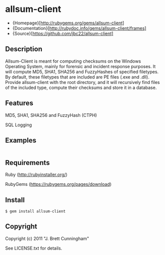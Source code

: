 # allsum-client

* {Homepage}[http://rubygems.org/gems/allsum-client]
* {Documentation}[http://rubydoc.info/gems/allsum-client/frames]
* {Source}[https://github.com/jbc22/allsum-client]

## Description

Allsum-Client is meant for computing checksums on the Windows Operating System, mainly for forensic and incident response purposes.
It will compute MD5, SHA1, SHA256 and FuzzyHashes of specified filetypes.
By default, these filetypes that are included are PE files (.exe and .dll).
Provide allsum-client with the root directory, and it will recursively find files of the included type, compute their checksums and store it in a database.

## Features

MD5, SHA1, SHA256 and FuzzyHash (CTPH)

SQL Logging

## Examples

``` > ruby allsum-client
```

## Requirements

Ruby (http://rubyinstaller.org/)

RubyGems (https://rubygems.org/pages/download)

## Install

``` shell
$ gem install allsum-client
```

## Copyright

Copyright (c) 2011 "J. Brett Cunningham"

See LICENSE.txt for details.


